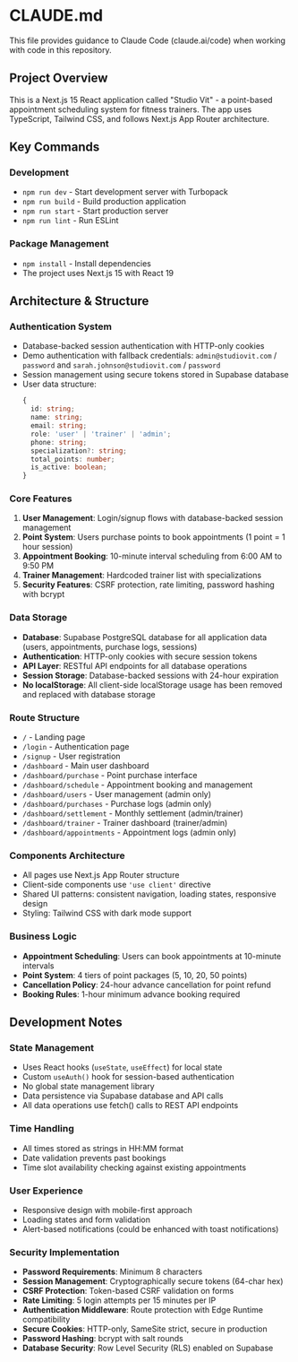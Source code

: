 # CLAUDE.md

This file provides guidance to Claude Code (claude.ai/code) when working with code in this repository.

## Project Overview

This is a Next.js 15 React application called "Studio Vit" - a point-based appointment scheduling system for fitness trainers. The app uses TypeScript, Tailwind CSS, and follows Next.js App Router architecture.

## Key Commands

### Development
- `npm run dev` - Start development server with Turbopack
- `npm run build` - Build production application
- `npm run start` - Start production server
- `npm run lint` - Run ESLint

### Package Management
- `npm install` - Install dependencies
- The project uses Next.js 15 with React 19

## Architecture & Structure

### Authentication System
- Database-backed session authentication with HTTP-only cookies
- Demo authentication with fallback credentials: `admin@studiovit.com` / `password` and `sarah.johnson@studiovit.com` / `password`
- Session management using secure tokens stored in Supabase database
- User data structure:
  ```typescript
  {
    id: string;
    name: string;
    email: string;
    role: 'user' | 'trainer' | 'admin';
    phone: string;
    specialization?: string;
    total_points: number;
    is_active: boolean;
  }
  ```

### Core Features
1. **User Management**: Login/signup flows with database-backed session management
2. **Point System**: Users purchase points to book appointments (1 point = 1 hour session)
3. **Appointment Booking**: 10-minute interval scheduling from 6:00 AM to 9:50 PM
4. **Trainer Management**: Hardcoded trainer list with specializations
5. **Security Features**: CSRF protection, rate limiting, password hashing with bcrypt

### Data Storage
- **Database**: Supabase PostgreSQL database for all application data (users, appointments, purchase logs, sessions)
- **Authentication**: HTTP-only cookies with secure session tokens
- **API Layer**: RESTful API endpoints for all database operations
- **Session Storage**: Database-backed sessions with 24-hour expiration
- **No localStorage**: All client-side localStorage usage has been removed and replaced with database storage

### Route Structure
- `/` - Landing page
- `/login` - Authentication page
- `/signup` - User registration
- `/dashboard` - Main user dashboard
- `/dashboard/purchase` - Point purchase interface  
- `/dashboard/schedule` - Appointment booking and management
- `/dashboard/users` - User management (admin only)
- `/dashboard/purchases` - Purchase logs (admin only)
- `/dashboard/settlement` - Monthly settlement (admin/trainer)
- `/dashboard/trainer` - Trainer dashboard (trainer/admin)
- `/dashboard/appointments` - Appointment logs (admin only)

### Components Architecture
- All pages use Next.js App Router structure
- Client-side components use `'use client'` directive
- Shared UI patterns: consistent navigation, loading states, responsive design
- Styling: Tailwind CSS with dark mode support

### Business Logic
- **Appointment Scheduling**: Users can book appointments at 10-minute intervals
- **Point System**: 4 tiers of point packages (5, 10, 20, 50 points)
- **Cancellation Policy**: 24-hour advance cancellation for point refund
- **Booking Rules**: 1-hour minimum advance booking required

## Development Notes

### State Management
- Uses React hooks (`useState`, `useEffect`) for local state
- Custom `useAuth()` hook for session-based authentication
- No global state management library
- Data persistence via Supabase database and API calls
- All data operations use fetch() calls to REST API endpoints

### Time Handling
- All times stored as strings in HH:MM format
- Date validation prevents past bookings
- Time slot availability checking against existing appointments

### User Experience
- Responsive design with mobile-first approach
- Loading states and form validation
- Alert-based notifications (could be enhanced with toast notifications)

### Security Implementation
- **Password Requirements**: Minimum 8 characters
- **Session Management**: Cryptographically secure tokens (64-char hex)
- **CSRF Protection**: Token-based CSRF validation on forms
- **Rate Limiting**: 5 login attempts per 15 minutes per IP
- **Authentication Middleware**: Route protection with Edge Runtime compatibility
- **Secure Cookies**: HTTP-only, SameSite strict, secure in production
- **Password Hashing**: bcrypt with salt rounds
- **Database Security**: Row Level Security (RLS) enabled on Supabase